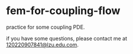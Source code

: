 # fem-for-coupling-flow
practice for some coupling  PDE. 

if  you have some questions, please contact me at 120220907841@lzu.edu.com.
